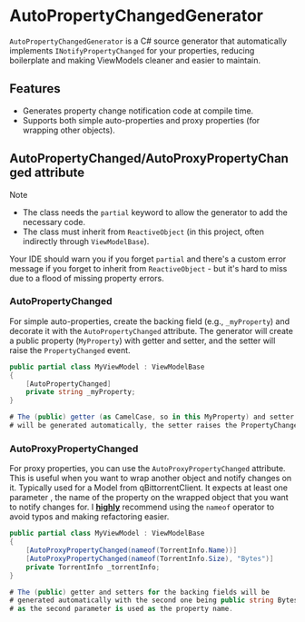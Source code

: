 ﻿# AutoPropertyChangedGenerator

`AutoPropertyChangedGenerator` is a C# source generator that automatically implements `INotifyPropertyChanged` for your properties, reducing boilerplate and making ViewModels cleaner and easier to maintain.

## Features

- Generates property change notification code at compile time.
- Supports both simple auto-properties and proxy properties (for wrapping other objects).


## AutoPropertyChanged/AutoProxyPropertyChanged attribute

>[!NOTE]
> * The class needs the `partial` keyword to allow the generator to add the necessary code.
> * The class must inherit from `ReactiveObject` (in this project, often indirectly through `ViewModelBase`).

Your IDE should warn you if you forget `partial` and there's a custom error message if you forget to inherit from `ReactiveObject` -
but it's hard to miss due to a flood of missing property errors.

### AutoPropertyChanged

For simple auto-properties, create the backing field (e.g., `_myProperty`) and decorate it with the `AutoPropertyChanged` attribute. The generator will create a public property (`MyProperty`) with getter and setter, and the setter will raise the `PropertyChanged` event.

```csharp
public partial class MyViewModel : ViewModelBase
{
	[AutoPropertyChanged]
	private string _myProperty;
}

# The (public) getter (as CamelCase, so in this MyProperty) and setter 
# will be generated automatically, the setter raises the PropertyChanged event
```

### AutoProxyPropertyChanged

For proxy properties, you can use the `AutoProxyPropertyChanged` attribute. This is useful when you want to wrap another object and notify changes on it. Typically used for a Model from qBittorrentClient.
It expects at least one parameter , the name of the property on the wrapped object that you want to notify changes for.
I <u>**highly**</u> recommend using the `nameof` operator to avoid typos and making refactoring easier.

```csharp
public partial class MyViewModel : ViewModelBase
{
	[AutoProxyPropertyChanged(nameof(TorrentInfo.Name))]
	[AutoProxyPropertyChanged(nameof(TorrentInfo.Size), "Bytes")]
	private TorrentInfo _torrentInfo;
}

# The (public) getter and setters for the backing fields will be 
# generated automatically with the second one being public string Bytes
# as the second parameter is used as the property name.